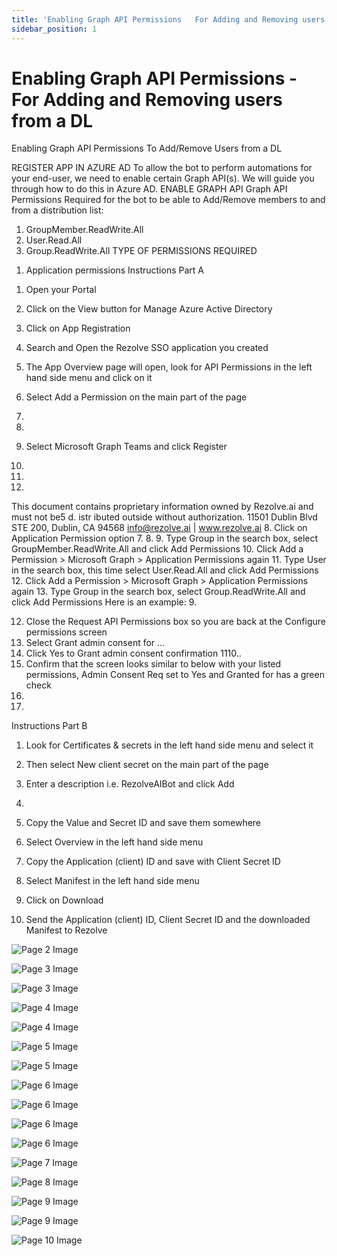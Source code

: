 ```yaml
---
title: 'Enabling Graph API Permissions   For Adding and Removing users from a DL'
sidebar_position: 1
---
```



# Enabling Graph API Permissions - For Adding and Removing users from a DL



Enabling Graph API
Permissions
To Add/Remove Users from a DL


REGISTER APP IN AZURE AD
To allow the bot to perform automations for your end-user, we need to enable certain Graph API(s). We will guide you
through how to do this in Azure AD.
ENABLE GRAPH API
Graph API Permissions Required for the bot to be able to Add/Remove members to and from a distribution list:
1. GroupMember.ReadWrite.All
2. User.Read.All
3. Group.ReadWrite.All
TYPE OF PERMISSIONS REQUIRED
1) Application permissions
Instructions Part A
1. Open your Portal
2. Click on the View button for Manage Azure Active Directory

3. Click on App Registration
4. Search and Open the Rezolve SSO application you created

5. The App Overview page will open, look for API Permissions in the left hand side menu and click on it
6. Select Add a Permission on the main part of the page
1.
2.
7. Select Microsoft Graph
Teams and click Register
3.
5.
6.
This document contains proprietary information owned by Rezolve.ai and must not
be5 d. istr ibuted outside without authorization.
11501 Dublin Blvd STE 200, Dublin, CA 94568 info@rezolve.ai | www.rezolve.ai
8. Click on Application Permission option
7.
8.
9. Type Group in the search box, select GroupMember.ReadWrite.All and click Add Permissions
10. Click Add a Permission &gt; Microsoft Graph &gt; Application Permissions again
11. Type User in the search box, this time select User.Read.All and click Add Permissions
12. Click Add a Permission &gt; Microsoft Graph &gt; Application Permissions again
13. Type Group in the search box, select Group.ReadWrite.All and click Add Permissions
Here is an example:
9.

12. Close the Request API Permissions box so you are back at the Configure permissions screen
13. Select Grant admin consent for …
14. Click Yes to Grant admin consent confirmation
1110..
15. Confirm that the screen looks similar to below with your listed permissions, Admin Consent Req set to Yes and
Granted for has a green check
12.
13.

Instructions Part B
1. Look for Certificates & secrets in the left hand side menu and select it
2. Then select New client secret on the main part of the page

3. Enter a description i.e. RezolveAIBot and click Add
14.

5. Copy the Value and Secret ID and save them somewhere
6. Select Overview in the left hand side menu
7. Copy the Application (client) ID and save with Client Secret ID
8. Select Manifest in the left hand side menu
9. Click on Download


10. Send the Application (client) ID, Client Secret ID and the downloaded Manifest to Rezolve


![Page 2 Image](/img/reference/Graph%20API%20Guides/images/Enabling-Graph-API-Permissions---For-Adding-and-Removing-users-from-a-DL_page2_4.png)

![Page 3 Image](/img/reference/Graph%20API%20Guides/images/Enabling-Graph-API-Permissions---For-Adding-and-Removing-users-from-a-DL_page3_4.png)

![Page 3 Image](/img/reference/Graph%20API%20Guides/images/Enabling-Graph-API-Permissions---For-Adding-and-Removing-users-from-a-DL_page3_5.png)

![Page 4 Image](/img/reference/Graph%20API%20Guides/images/Enabling-Graph-API-Permissions---For-Adding-and-Removing-users-from-a-DL_page4_4.png)

![Page 4 Image](/img/reference/Graph%20API%20Guides/images/Enabling-Graph-API-Permissions---For-Adding-and-Removing-users-from-a-DL_page4_5.png)

![Page 5 Image](/img/reference/Graph%20API%20Guides/images/Enabling-Graph-API-Permissions---For-Adding-and-Removing-users-from-a-DL_page5_4.png)

![Page 5 Image](/img/reference/Graph%20API%20Guides/images/Enabling-Graph-API-Permissions---For-Adding-and-Removing-users-from-a-DL_page5_5.png)

![Page 6 Image](/img/reference/Graph%20API%20Guides/images/Enabling-Graph-API-Permissions---For-Adding-and-Removing-users-from-a-DL_page6_4.png)

![Page 6 Image](/img/reference/Graph%20API%20Guides/images/Enabling-Graph-API-Permissions---For-Adding-and-Removing-users-from-a-DL_page6_5.png)

![Page 6 Image](/img/reference/Graph%20API%20Guides/images/Enabling-Graph-API-Permissions---For-Adding-and-Removing-users-from-a-DL_page6_6.png)

![Page 6 Image](/img/reference/Graph%20API%20Guides/images/Enabling-Graph-API-Permissions---For-Adding-and-Removing-users-from-a-DL_page6_7.png)

![Page 7 Image](/img/reference/Graph%20API%20Guides/images/Enabling-Graph-API-Permissions---For-Adding-and-Removing-users-from-a-DL_page7_4.png)

![Page 8 Image](/img/reference/Graph%20API%20Guides/images/Enabling-Graph-API-Permissions---For-Adding-and-Removing-users-from-a-DL_page8_4.png)

![Page 9 Image](/img/reference/Graph%20API%20Guides/images/Enabling-Graph-API-Permissions---For-Adding-and-Removing-users-from-a-DL_page9_4.png)

![Page 9 Image](/img/reference/Graph%20API%20Guides/images/Enabling-Graph-API-Permissions---For-Adding-and-Removing-users-from-a-DL_page9_5.png)

![Page 10 Image](/img/reference/Graph%20API%20Guides/images/Enabling-Graph-API-Permissions---For-Adding-and-Removing-users-from-a-DL_page10_4.png)